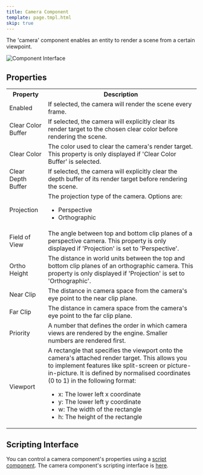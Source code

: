 ```yaml
---
title: Camera Component
template: page.tmpl.html
skip: true
---
```


The 'camera' component enables an entity to render a scene from a certain viewpoint.

![Component Interface](/images/platform/component_camera.png)

## Properties

<table class="table table-striped">
    <col class="property-name"></col>
    <col class="property-description"></col>
    <tr><th>Property</th><th>Description</th></tr>
    <tr><td>Enabled</td><td>If selected, the camera will render the scene every frame.</td></tr>
    <tr><td>Clear Color Buffer</td><td>If selected, the camera will explicitly clear its render target to the chosen clear color before rendering the scene.</td></tr>
    <tr><td>Clear Color</td><td>The color used to clear the camera's render target.  This property is only displayed if 'Clear Color Buffer' is selected.</td></tr>
    <tr><td>Clear Depth Buffer</td><td>If selected, the camera will explicitly clear the depth buffer of its render target before rendering the scene.</td></tr>
    <tr><td>Projection</td><td>The projection type of the camera. Options are:
        <ul>
            <li>Perspective</li>
            <li>Orthographic</li>
        </ul>
    </td></tr>
    <tr><td>Field of View</td><td>The angle between top and bottom clip planes of a perspective camera. This property is only displayed if 'Projection' is set to 'Perspective'.</td></tr>
    <tr><td>Ortho Height</td><td>The distance in world units between the top and bottom clip planes of an orthographic camera. This property is only displayed if 'Projection' is set to 'Orthographic'.</td></tr>
    <tr><td>Near Clip</td><td>The distance in camera space from the camera's eye point to the near clip plane.</td></tr>
    <tr><td>Far Clip</td><td>The distance in camera space from the camera's eye point to the far clip plane.</td></tr>
    <tr><td>Priority</td><td>A number that defines the order in which camera views are rendered by the engine. Smaller numbers are rendered first.</td></tr>
    <tr><td>Viewport</td><td>A rectangle that specifies the viewport onto the camera's attached render target. This allows you to implement features like split-screen or picture-in-picture. It is defined by normalised coordinates (0 to 1) in the following format:
        <ul>
            <li>x: The lower left x coordinate</li>
            <li>y: The lower left y coordinate</li>
            <li>w: The width of the rectangle</li>
            <li>h: The height of the rectangle</li>
        </ul>
    </td></tr>
</table>

## Scripting Interface

You can control a camera component's properties using a [script component][script_component]. The camera component's scripting interface is [here][docs].

[script_component]: /user-manual/packs/entities/components/script
[docs]: /engine/api/stable/symbols/pc.fw.CameraComponent.html
[lambo]: http://apps.playcanvas.com/will/lambo/lambo
